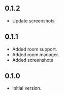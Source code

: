 ## 0.1.2

- Update screenshots

## 0.1.1

- Added room support.
- Added room manager.
- Added screenshots

## 0.1.0

- Initial version.
